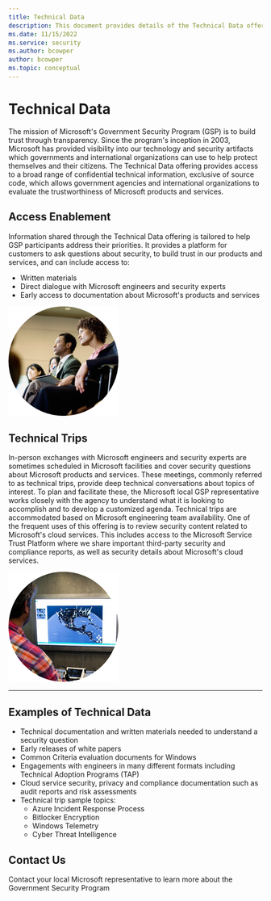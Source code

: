 ```yaml
---
title: Technical Data
description: This document provides details of the Technical Data offering that provides access to a broad range of confidential technical information, exclusive of source code, which allows government agencies and international organizations to evaluate the trustworthiness of Microsoft products and services.
ms.date: 11/15/2022
ms.service: security
ms.author: bcowper
author: bcowper
ms.topic: conceptual
---
```


# Technical Data

The mission of Microsoft's Government Security Program (GSP) is to build trust through transparency. Since the program's inception in 2003, Microsoft has provided visibility into our technology and security artifacts which governments and international organizations can use to help protect themselves and their citizens. The Technical Data offering provides access to a broad range of confidential technical information, exclusive of source code, which allows government agencies and international organizations to evaluate the trustworthiness of Microsoft products and services. 

## Access Enablement 

Information shared through the Technical Data offering is tailored to help GSP participants address their priorities. It provides a platform for customers to ask questions about security, to build trust in our products and services, and can include access to: 

 - Written materials 
 - Direct dialogue with Microsoft engineers and security experts
 - Early access to documentation about Microsoft's products and services

![Photo showing a group of people attending a presentation. ](../media/security-gsp/technicalData-1.png)

 ## Technical Trips

 In-person exchanges with Microsoft engineers and security experts are sometimes scheduled in Microsoft facilities and cover security questions about Microsoft products and services. These meetings, commonly referred to as technical trips, provide deep technical conversations about topics of interest. To plan and facilitate these, the Microsoft local GSP representative works closely with the agency to understand what it is looking to accomplish and to develop a customized agenda. Technical trips are accommodated based on Microsoft engineering team availability. 
One of the frequent uses of this offering is to review security content related to Microsoft's cloud services. This includes access to the Microsoft Service Trust Platform where we share important third-party security and compliance reports, as well as security details about Microsoft's cloud services.

![Photo showing a person viewing a computer monitor.](../media/security-gsp/technicalData-2.png)

---

## Examples of Technical Data

 - Technical documentation and written materials needed to understand a security question
 - Early releases of white papers
 - Common Criteria evaluation documents for Windows
 - Engagements with engineers in many different formats including Technical Adoption Programs (TAP)
 - Cloud service security, privacy and compliance documentation such as audit reports and risk assessments
 - Technical trip sample topics:  
   - Azure Incident Response Process
   - Bitlocker Encryption
   - Windows Telemetry
   - Cyber Threat Intelligence

## Contact Us

Contact your local Microsoft representative to learn more about the Government Security Program
